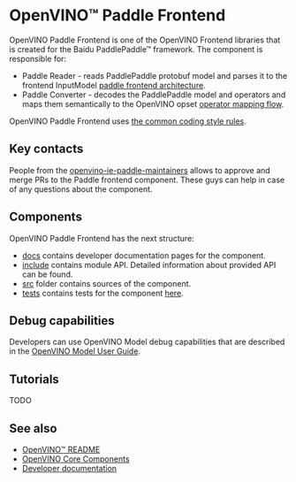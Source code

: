 # OpenVINO™ Paddle Frontend

OpenVINO Paddle Frontend is one of the OpenVINO Frontend libraries that is created for the Baidu PaddlePaddle™ framework.
The component is responsible for:
 * Paddle Reader - reads PaddlePaddle protobuf model and parses it to the frontend InputModel [paddle frontend architecture](./docs/paddle_frontend_architecture.md).
 * Paddle Converter - decodes the PaddlePaddle model and operators and maps them semantically to the OpenVINO opset [operator mapping flow](./docs/operation_mapping_flow.md).

OpenVINO Paddle Frontend uses [the common coding style rules](../../docs/dev/coding_style.md).

## Key contacts

People from the [openvino-ie-paddle-maintainers](https://github.com/orgs/openvinotoolkit/teams/openvino-ie-paddle-maintainers) allows to approve and merge PRs to the Paddle frontend component. These guys can help in case of any questions about the component.

## Components

OpenVINO Paddle Frontend has the next structure:
 * [docs](./docs) contains developer documentation pages for the component.
 * [include](./include) contains module API. Detailed information about provided API can be found.
 * [src](./src) folder contains sources of the component.
 * [tests](./tests) contains tests for the component [here](docs/tests.md).

## Debug capabilities

Developers can use OpenVINO Model debug capabilities that are described in the [OpenVINO Model User Guide](https://docs.openvino.ai/nightly/openvino_docs_OV_UG_Model_Representation.html#model-debug-capabilities).

## Tutorials
  TODO

## See also
 * [OpenVINO™ README](../../README.md)
 * [OpenVINO Core Components](../README.md)
 * [Developer documentation](../../../docs/dev/index.md)
